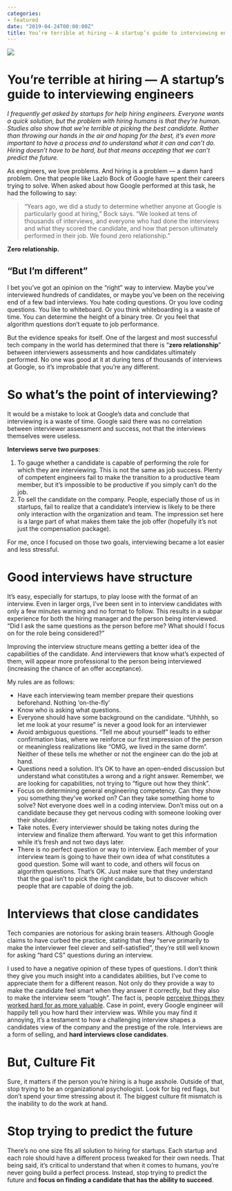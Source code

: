 ```yaml
---
categories:
- featured
date: "2019-04-24T00:00:00Z"
title: You’re terrible at hiring — A startup’s guide to interviewing engineers
---
```


![](https://miro.medium.com/max/1400/1*H5WioiSz2kUUbLwfmKLhhw.png)

You’re terrible at hiring — A startup’s guide to interviewing engineers
=======================================================================

_I frequently get asked by startups for help hiring engineers. Everyone wants a quick solution, but the problem with hiring humans is that they’re human. Studies also show that we’re terrible at picking the best candidate. Rather than throwing our hands in the air and hoping for the best, it’s even more important to have a process and to understand what it can and can’t do. Hiring doesn’t have to be hard, but that means accepting that we can’t predict the future._

As engineers, we love problems. And hiring is a problem — a damn hard problem. One that people like Lazlo Bock of Google have spent their careers trying to solve. When asked about how Google performed at this task, he had the following to say:

> “Years ago, we did a study to determine whether anyone at Google is particularly good at hiring,” Bock says. “We looked at tens of thousands of interviews, and everyone who had done the interviews and what they scored the candidate, and how that person ultimately performed in their job. We found zero relationship.”

**Zero relationship.**

“But I’m different”
-------------------

I bet you’ve got an opinion on the “right” way to interview. Maybe you’ve interviewed hundreds of candidates, or maybe you’ve been on the receiving end of a few bad interviews. You hate coding questions. Or you love coding questions. You like to whiteboard. Or you think whiteboarding is a waste of time. You can determine the height of a binary tree. Or you feel that algorithm questions don’t equate to job performance.

But the evidence speaks for itself. One of the largest and most successful tech company in the world has determined that there is “**zero relationship**” between interviewers assessments and how candidates ultimately performed. No one was good at it at during tens of thousands of interviews at Google, so it’s improbable that you’re any different.

So what’s the point of interviewing?
====================================

It would be a mistake to look at Google’s data and conclude that interviewing is a waste of time. Google said there was no correlation between interviewer assessment and success, not that the interviews themselves were useless.

**Interviews serve two purposes**:

1.  To gauge whether a candidate is capable of performing the role for which they are interviewing. This is not the same as job success. Plenty of competent engineers fail to make the transition to a productive team member, but it’s impossible to be productive if you simply can’t do the job.
2.  To sell the candidate on the company. People, especially those of us in startups, fail to realize that a candidate’s interview is likely to be there only interaction with the organization and team. The impression set here is a large part of what makes them take the job offer (hopefully it’s not just the compensation package).

For me, once I focused on those two goals, interviewing became a lot easier and less stressful.

Good interviews have structure
==============================

It’s easy, especially for startups, to play loose with the format of an interview. Even in larger orgs, I’ve been sent in to interview candidates with only a few minutes warning and no format to follow. This results in a subpar experience for both the hiring manager and the person being interviewed. “Did I ask the same questions as the person before me? What should I focus on for the role being considered?”

Improving the interview structure means getting a better idea of the capabilities of the candidate. And interviewers that know what’s expected of them, will appear more professional to the person being interviewed (increasing the chance of an offer acceptance).

My rules are as follows:

*   Have each interviewing team member prepare their questions beforehand. Nothing ‘on-the-fly’
*   Know who is asking what questions.
*   Everyone should have some background on the candidate. “Uhhhh, so let me look at your resume” is never a good look for an interviewer
*   Avoid ambiguous questions. “Tell me about yourself” leads to either confirmation bias, where we reinforce our first impression of the person or meaningless realizations like “OMG, we lived in the same dorm”. Neither of these tells me whether or not the engineer can do the job at hand.
*   Questions need a solution. It’s OK to have an open-ended discussion but understand what constitutes a wrong and a right answer. Remember, we are looking for capabilities, not trying to “figure out how they think”.
*   Focus on determining general engineering competency. Can they show you something they’ve worked on? Can they take something home to solve? Not everyone does well in a coding interview. Don’t miss out on a candidate because they get nervous coding with someone looking over their shoulder.
*   Take notes. Every interviewer should be taking notes during the interview and finalize them afterward. You want to get this information while it’s fresh and not two days later.
*   There is no perfect question or way to interview. Each member of your interview team is going to have their own idea of what constitutes a good question. Some will want to code, and others will focus on algorithm questions. That’s OK. Just make sure that they understand that the goal isn’t to pick the right candidate, but to discover which people that are capable of doing the job.

Interviews that close candidates
================================

Tech companies are notorious for asking brain teasers. Although Google claims to have curbed the practice, stating that they “serve primarily to make the interviewer feel clever and self-satisfied”, they’re still well known for asking “hard CS” questions during an interview.

I used to have a negative opinion of these types of questions. I don’t think they give you much insight into a candidates abilities, but I’ve come to appreciate them for a different reason. Not only do they provide a way to make the candidate feel smart when they answer it correctly, but they also to make the interview seem “tough”. The fact is, people [perceive things they worked hard for as more valuable](https://www.psychologicalscience.org/news/releases/shared-pain-brings-people-together.html). Case in point, every Google engineer will happily tell you how hard their interview was. While you may find it annoying, it’s a testament to how a challenging interview shapes a candidates view of the company and the prestige of the role. Interviews are a form of selling, and **hard interviews close candidates**.

But, Culture Fit
================

Sure, it matters if the person you’re hiring is a huge asshole. Outside of that, stop trying to be an organizational psychologist. Look for big red flags, but don’t spend your time stressing about it. The biggest culture fit mismatch is the inability to do the work at hand.

Stop trying to predict the future
=================================

There’s no one size fits all solution to hiring for startups. Each startup and each role should have a different process tweaked for their own needs. That being said, it’s critical to understand that when it comes to humans, you’re never going build a perfect process. Instead, stop trying to predict the future and **focus on finding a candidate that has the ability to succeed**.
